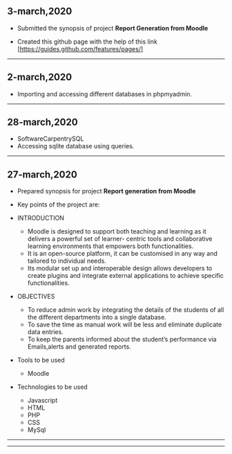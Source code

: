 ## 3-march,2020
- Submitted the synopsis of project **Report Generation from Moodle**

- Created this github page with the help of this link
[https://guides.github.com/features/pages/]


-----------------------------------------------------------------------------------------------------------------------------

## 2-march,2020
- Importing and accessing different databases in phpmyadmin.
 
------------------------------------------------------------------------------------------------------------------------------

## 28-march,2020
- SoftwareCarpentrySQL
- Accessing sqlite database using queries.

-----------------------------------------------------------------------------------------------------------------------------

## 27-march,2020
- Prepared synopsis for project **Report generation from Moodle**
- Key points of the project are:
- INTRODUCTION
    - Moodle is designed to support both teaching and learning as it delivers a powerful set of learner- centric tools and collaborative learning environments that empowers both functionalities. 
    - It is an open-source platform, it can be customised in any way and tailored to individual needs. 
    - Its modular set up and interoperable design allows developers to create plugins and integrate external applications to achieve specific functionalities.
 - OBJECTIVES
   - To reduce admin work by integrating the details of the students of all the different departments into a single database. 
   - To save the time as manual work will be less and eliminate duplicate data entries.
    - To keep the parents informed about the student’s performance via Emails,alerts and generated reports.
  - Tools to be used
    - Moodle
    

  - Technologies to be used

     - Javascript
    - HTML
    - PHP
    - CSS
    - MySql


-----------------------------------------------------------------------------------------------------------------------------


-----------------------------------------------------------------------------------------------------------------------------
